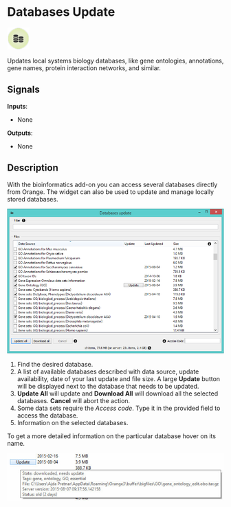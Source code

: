 Databases Update
================

![Databases widget icon](icons/databases-update.png)

Updates local systems biology databases, like gene ontologies,
annotations, gene names, protein interaction networks, and similar.

Signals
-------

**Inputs**:

- None

**Outputs**:

- None

Description
-----------

With the bioinformatics add-on you can access several databases
directly from Orange. The widget can also be used to update and
manage locally stored databases.

![Databases widget](images/DatabasesUpdate-stamped.png)

1. Find the desired database.
2. A list of available databases described with data source, update availability, date of your last update and file size. 
   A large **Update** button will be displayed next to the database that needs to be updated.
3. **Update All** will update and **Download All** will download all the selected databases.
   **Cancel** will abort the action.
4. Some data sets require the *Access code*. Type it in the provided field to access the database.
5. Information on the selected databases.

To get a more detailed information on the particular database hover on its name.

![Databases widget](images/DatabasesUpdate2.png)
